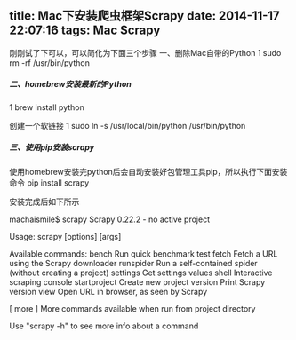 title: Mac下安装爬虫框架Scrapy
date: 2014-11-17 22:07:16
tags: Mac Scrapy
---
刚刚试了下可以，可以简化为下面三个步骤
一、删除Mac自带的Python
1
sudo rm -rf /usr/bin/python

##### 二、homebrew安装最新的Python
1
brew install python

创建一个软链接
1
sudo ln -s /usr/local/bin/python /usr/bin/python


##### 三、使用pip安装scrapy
使用homebrew安装完python后会自动安装好包管理工具pip，所以执行下面安装命令
pip install scrapy

安装完成后如下所示

machaismile$ scrapy
Scrapy 0.22.2 - no active project

Usage:
  scrapy <command> [options] [args]

Available commands:
  bench         Run quick benchmark test
  fetch         Fetch a URL using the Scrapy downloader
  runspider     Run a self-contained spider (without creating a project)
  settings      Get settings values
  shell         Interactive scraping console
  startproject  Create new project
  version       Print Scrapy version
  view          Open URL in browser, as seen by Scrapy

  [ more ]      More commands available when run from project directory

Use "scrapy <command> -h" to see more info about a command
